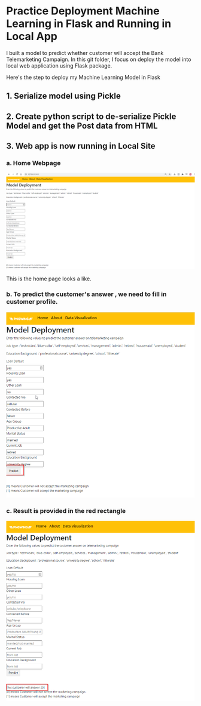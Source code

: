 # Practice Deployment Machine Learning in Flask and Running in Local App

I built a model to predict whether customer will accept the Bank Telemarketing Campaign. In this git folder, I focus on deploy the model into local web application using Flask package.

Here's the step to deploy my Machine Learning Model in Flask

## 1. Serialize model using Pickle
## 2. Create python script to de-serialize Pickle Model and get the Post data from HTML
## 3. Web app is now running in Local Site
### a. Home Webpage

![Screenshot](https://github.com/astry-ec/practice-heroku/blob/main/images/2021-11-22%20(2).png)

This is the home page looks a like. 
### b. To predict the customer's answer , we need to fill in customer profile. 

![Screenshot](https://github.com/astry-ec/practice-heroku/blob/main/images/2021-11-22%2019_43_33-Price%20Prediction.png)

### c. Result is provided in the red rectangle


![Screenshot](https://github.com/astry-ec/practice-heroku/blob/main/images/2021-11-22%2019_43_02-Price%20Prediction.png)



